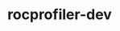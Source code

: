 ---
title: "rocprofiler-dev"
layout: cache
categories: [package, develop]
meta: {"compilers": ["gcc@11.4.0"], "num_specs": 48, "num_specs_by_stack": {"e4s": 48, "root": 48}, "oss": ["ubuntu22.04"], "platforms": ["linux"], "stacks": ["e4s", "root"], "targets": ["x86_64_v3"], "versions": ["6.3.3", "6.4.0"]}
spec_details: [{"compiler": "gcc@11.4.0", "hash": "27s2phbfwakghlopgtwslmxsk25wc6ad", "os": "ubuntu22.04", "platform": "linux", "size": "-", "stacks": ["e4s", "root"], "target": "x86_64_v3", "variants": ["build_system=cmake", "build_type=Release", "generator=make", "~ipo", "patches:=9f49746"], "versions": ["6.3.3"]}, {"compiler": "gcc@11.4.0", "hash": "2ti3xlfi2ycucac2eavb5oalt5mwxeef", "os": "ubuntu22.04", "platform": "linux", "size": "-", "stacks": ["e4s", "root"], "target": "x86_64_v3", "variants": ["build_system=cmake", "build_type=Release", "generator=make", "~ipo", "patches:=9f49746"], "versions": ["6.3.3"]}, {"compiler": "gcc@11.4.0", "hash": "2ucl22noj5ecchm37x4utjcmwmvghdke", "os": "ubuntu22.04", "platform": "linux", "size": "-", "stacks": ["e4s", "root"], "target": "x86_64_v3", "variants": ["build_system=cmake", "build_type=Release", "generator=make", "~ipo", "patches:=9f49746"], "versions": ["6.3.3"]}, {"compiler": "gcc@11.4.0", "hash": "2zewam2tin3vnwrtrnrhsobn3e534p4u", "os": "ubuntu22.04", "platform": "linux", "size": "-", "stacks": ["e4s", "root"], "target": "x86_64_v3", "variants": ["build_system=cmake", "build_type=Release", "generator=make", "~ipo", "patches:=9f49746"], "versions": ["6.3.3"]}, {"compiler": "gcc@11.4.0", "hash": "3cae57vpr5ekhdngmewc4wv2gkf2bgkx", "os": "ubuntu22.04", "platform": "linux", "size": "-", "stacks": ["e4s", "root"], "target": "x86_64_v3", "variants": ["build_system=cmake", "build_type=Release", "generator=make", "~ipo", "patches:=9f49746"], "versions": ["6.3.3"]}, {"compiler": "gcc@11.4.0", "hash": "3snyn7u2nbwm6pkyghcm2h27kkxk2ekc", "os": "ubuntu22.04", "platform": "linux", "size": "-", "stacks": ["e4s", "root"], "target": "x86_64_v3", "variants": ["build_system=cmake", "build_type=Release", "generator=make", "~ipo", "patches:=9f49746"], "versions": ["6.3.3"]}, {"compiler": "gcc@11.4.0", "hash": "4lvmxnc4ikhrd2dxr26pe2jhmpfnxvbp", "os": "ubuntu22.04", "platform": "linux", "size": "-", "stacks": ["e4s", "root"], "target": "x86_64_v3", "variants": ["build_system=cmake", "build_type=Release", "generator=make", "~ipo", "patches:=9f49746"], "versions": ["6.3.3"]}, {"compiler": "gcc@11.4.0", "hash": "6mjviio63h2avr3j5nsexmfzuswgeoi7", "os": "ubuntu22.04", "platform": "linux", "size": "-", "stacks": ["e4s", "root"], "target": "x86_64_v3", "variants": ["build_system=cmake", "build_type=Release", "generator=make", "~ipo", "patches:=9f49746"], "versions": ["6.3.3"]}, {"compiler": "gcc@11.4.0", "hash": "7ccuut3ou67irwwzb2njw7zv4tstxld2", "os": "ubuntu22.04", "platform": "linux", "size": "-", "stacks": ["e4s", "root"], "target": "x86_64_v3", "variants": ["build_system=cmake", "build_type=Release", "generator=make", "~ipo", "patches:=9f49746"], "versions": ["6.3.3"]}, {"compiler": "gcc@11.4.0", "hash": "7xgc4zuyiafivnd7hvsx2intkpqtos7e", "os": "ubuntu22.04", "platform": "linux", "size": "-", "stacks": ["e4s", "root"], "target": "x86_64_v3", "variants": ["build_system=cmake", "build_type=Release", "generator=make", "~ipo", "patches:=9f49746"], "versions": ["6.3.3"]}, {"compiler": "gcc@11.4.0", "hash": "7zqms6clpx5knnbnb2vh246xudq3qrbs", "os": "ubuntu22.04", "platform": "linux", "size": "-", "stacks": ["e4s", "root"], "target": "x86_64_v3", "variants": ["build_system=cmake", "build_type=Release", "generator=make", "~ipo", "patches:=9f49746"], "versions": ["6.3.3"]}, {"compiler": "gcc@11.4.0", "hash": "aauaydnbaysc3darl5uafqcwejq2vnkm", "os": "ubuntu22.04", "platform": "linux", "size": "-", "stacks": ["e4s", "root"], "target": "x86_64_v3", "variants": ["build_system=cmake", "build_type=Release", "generator=make", "~ipo", "patches:=9f49746"], "versions": ["6.3.3"]}, {"compiler": "gcc@11.4.0", "hash": "b55euhubuicinmtgwjdicb6fya52ayhc", "os": "ubuntu22.04", "platform": "linux", "size": "-", "stacks": ["e4s", "root"], "target": "x86_64_v3", "variants": ["build_system=cmake", "build_type=Release", "generator=make", "~ipo", "patches:=9f49746"], "versions": ["6.3.3"]}, {"compiler": "gcc@11.4.0", "hash": "boqvrxmibcsvlyejkqrdifyt7u732gon", "os": "ubuntu22.04", "platform": "linux", "size": "-", "stacks": ["e4s", "root"], "target": "x86_64_v3", "variants": ["build_system=cmake", "build_type=Release", "generator=make", "~ipo", "patches:=9f49746"], "versions": ["6.3.3"]}, {"compiler": "gcc@11.4.0", "hash": "cjadlrphi52ekmqdkqml4otpxnauwk3p", "os": "ubuntu22.04", "platform": "linux", "size": "-", "stacks": ["e4s", "root"], "target": "x86_64_v3", "variants": ["build_system=cmake", "build_type=Release", "generator=make", "~ipo", "patches:=9f49746"], "versions": ["6.3.3"]}, {"compiler": "gcc@11.4.0", "hash": "eikkbankrm73lbt556flonr4rd5fn3o6", "os": "ubuntu22.04", "platform": "linux", "size": "-", "stacks": ["e4s", "root"], "target": "x86_64_v3", "variants": ["build_system=cmake", "build_type=Release", "generator=make", "~ipo", "patches:=9f49746"], "versions": ["6.3.3"]}, {"compiler": "gcc@11.4.0", "hash": "g2bsqsxgcbkkqwte4i6pxzuhq45pmgsb", "os": "ubuntu22.04", "platform": "linux", "size": "-", "stacks": ["e4s", "root"], "target": "x86_64_v3", "variants": ["build_system=cmake", "build_type=Release", "generator=make", "~ipo", "patches:=9f49746"], "versions": ["6.3.3"]}, {"compiler": "gcc@11.4.0", "hash": "h4jfsnkxfa2er3zekd2xvt7rpemkmd4v", "os": "ubuntu22.04", "platform": "linux", "size": "-", "stacks": ["e4s", "root"], "target": "x86_64_v3", "variants": ["build_system=cmake", "build_type=Release", "generator=make", "~ipo", "patches:=9f49746"], "versions": ["6.4.0"]}, {"compiler": "gcc@11.4.0", "hash": "hnayxhich4e65ovapyf5uwoyelhrz557", "os": "ubuntu22.04", "platform": "linux", "size": "-", "stacks": ["e4s", "root"], "target": "x86_64_v3", "variants": ["build_system=cmake", "build_type=Release", "generator=make", "~ipo", "patches:=9f49746"], "versions": ["6.3.3"]}, {"compiler": "gcc@11.4.0", "hash": "hvbn7px3ry5xi6szyfn2infqhtdud5gx", "os": "ubuntu22.04", "platform": "linux", "size": "-", "stacks": ["e4s", "root"], "target": "x86_64_v3", "variants": ["build_system=cmake", "build_type=Release", "generator=make", "~ipo", "patches:=9f49746"], "versions": ["6.3.3"]}, {"compiler": "gcc@11.4.0", "hash": "i5ciivjkwwb2botmjud7lhdn6rsqx37y", "os": "ubuntu22.04", "platform": "linux", "size": "-", "stacks": ["e4s", "root"], "target": "x86_64_v3", "variants": ["build_system=cmake", "build_type=Release", "generator=make", "~ipo", "patches:=9f49746"], "versions": ["6.3.3"]}, {"compiler": "gcc@11.4.0", "hash": "jhobrxnhucbvbw6tkfdkeokwcdeqt2lz", "os": "ubuntu22.04", "platform": "linux", "size": "-", "stacks": ["e4s", "root"], "target": "x86_64_v3", "variants": ["build_system=cmake", "build_type=Release", "generator=make", "~ipo", "patches:=9f49746"], "versions": ["6.3.3"]}, {"compiler": "gcc@11.4.0", "hash": "jlnag2tx2pz7q2a3luje7p63ble4zvca", "os": "ubuntu22.04", "platform": "linux", "size": "-", "stacks": ["e4s", "root"], "target": "x86_64_v3", "variants": ["build_system=cmake", "build_type=Release", "generator=make", "~ipo", "patches:=9f49746"], "versions": ["6.3.3"]}, {"compiler": "gcc@11.4.0", "hash": "k67rgx3knladn27uypmwsfkphqopi245", "os": "ubuntu22.04", "platform": "linux", "size": "-", "stacks": ["e4s", "root"], "target": "x86_64_v3", "variants": ["build_system=cmake", "build_type=Release", "generator=make", "~ipo", "patches:=9f49746"], "versions": ["6.3.3"]}, {"compiler": "gcc@11.4.0", "hash": "kcv6b4pd5tbjdnszi2udfsnvte7lxkfh", "os": "ubuntu22.04", "platform": "linux", "size": "-", "stacks": ["e4s", "root"], "target": "x86_64_v3", "variants": ["build_system=cmake", "build_type=Release", "generator=make", "~ipo", "patches:=9f49746"], "versions": ["6.3.3"]}, {"compiler": "gcc@11.4.0", "hash": "kegwqjyk2blirbc45zwtuvgry4xe2ubs", "os": "ubuntu22.04", "platform": "linux", "size": "-", "stacks": ["e4s", "root"], "target": "x86_64_v3", "variants": ["build_system=cmake", "build_type=Release", "generator=make", "~ipo", "patches:=9f49746"], "versions": ["6.3.3"]}, {"compiler": "gcc@11.4.0", "hash": "lcwebsgvvcct54au7yv2axthopodlib4", "os": "ubuntu22.04", "platform": "linux", "size": "-", "stacks": ["e4s", "root"], "target": "x86_64_v3", "variants": ["build_system=cmake", "build_type=Release", "generator=make", "~ipo", "patches:=9f49746"], "versions": ["6.3.3"]}, {"compiler": "gcc@11.4.0", "hash": "matm4zoaqez4rocya2ppbsvlestspxgb", "os": "ubuntu22.04", "platform": "linux", "size": "-", "stacks": ["e4s", "root"], "target": "x86_64_v3", "variants": ["build_system=cmake", "build_type=Release", "generator=make", "~ipo", "patches:=9f49746"], "versions": ["6.3.3"]}, {"compiler": "gcc@11.4.0", "hash": "oc5wk7al3owfibxsg6kvd7xeufe4p444", "os": "ubuntu22.04", "platform": "linux", "size": "-", "stacks": ["e4s", "root"], "target": "x86_64_v3", "variants": ["build_system=cmake", "build_type=Release", "generator=make", "~ipo", "patches:=9f49746"], "versions": ["6.3.3"]}, {"compiler": "gcc@11.4.0", "hash": "oxftvfflncijudj5ppfue2lw3tmbgrma", "os": "ubuntu22.04", "platform": "linux", "size": "-", "stacks": ["e4s", "root"], "target": "x86_64_v3", "variants": ["build_system=cmake", "build_type=Release", "generator=make", "~ipo", "patches:=9f49746"], "versions": ["6.4.0"]}, {"compiler": "gcc@11.4.0", "hash": "pj4rrljit3h5y6stu63wpizfydaz2afy", "os": "ubuntu22.04", "platform": "linux", "size": "-", "stacks": ["e4s", "root"], "target": "x86_64_v3", "variants": ["build_system=cmake", "build_type=Release", "generator=make", "~ipo", "patches:=9f49746"], "versions": ["6.3.3"]}, {"compiler": "gcc@11.4.0", "hash": "pzcqcu2zizsusry67qypkovjourol2z7", "os": "ubuntu22.04", "platform": "linux", "size": "-", "stacks": ["e4s", "root"], "target": "x86_64_v3", "variants": ["build_system=cmake", "build_type=Release", "generator=make", "~ipo", "patches:=9f49746"], "versions": ["6.3.3"]}, {"compiler": "gcc@11.4.0", "hash": "q3kqqugrwtus7tsob3njl6wlfqhjodml", "os": "ubuntu22.04", "platform": "linux", "size": "-", "stacks": ["e4s", "root"], "target": "x86_64_v3", "variants": ["build_system=cmake", "build_type=Release", "generator=make", "~ipo", "patches:=9f49746"], "versions": ["6.3.3"]}, {"compiler": "gcc@11.4.0", "hash": "q5ymvo7af5smtwqy5gd5bgozn42ydt22", "os": "ubuntu22.04", "platform": "linux", "size": "-", "stacks": ["e4s", "root"], "target": "x86_64_v3", "variants": ["build_system=cmake", "build_type=Release", "generator=make", "~ipo", "patches:=9f49746"], "versions": ["6.3.3"]}, {"compiler": "gcc@11.4.0", "hash": "qft2stebr4nswd4a2bypsbna34o3m4pb", "os": "ubuntu22.04", "platform": "linux", "size": "-", "stacks": ["e4s", "root"], "target": "x86_64_v3", "variants": ["build_system=cmake", "build_type=Release", "generator=make", "~ipo", "patches:=9f49746"], "versions": ["6.4.0"]}, {"compiler": "gcc@11.4.0", "hash": "rz5dgdo2as2rv46v7maelsc7rzz3husd", "os": "ubuntu22.04", "platform": "linux", "size": "-", "stacks": ["e4s", "root"], "target": "x86_64_v3", "variants": ["build_system=cmake", "build_type=Release", "generator=make", "~ipo", "patches:=9f49746"], "versions": ["6.3.3"]}, {"compiler": "gcc@11.4.0", "hash": "swqncltd34utw2ibxquatdmwqvh3pfbd", "os": "ubuntu22.04", "platform": "linux", "size": "-", "stacks": ["e4s", "root"], "target": "x86_64_v3", "variants": ["build_system=cmake", "build_type=Release", "generator=make", "~ipo", "patches:=9f49746"], "versions": ["6.3.3"]}, {"compiler": "gcc@11.4.0", "hash": "t23622m3rhiiwlrnt7sh5bkt4vkm3krk", "os": "ubuntu22.04", "platform": "linux", "size": "-", "stacks": ["e4s", "root"], "target": "x86_64_v3", "variants": ["build_system=cmake", "build_type=Release", "generator=make", "~ipo", "patches:=9f49746"], "versions": ["6.3.3"]}, {"compiler": "gcc@11.4.0", "hash": "thks5p4lbdrl36uxnp7qhdaggzc23m45", "os": "ubuntu22.04", "platform": "linux", "size": "-", "stacks": ["e4s", "root"], "target": "x86_64_v3", "variants": ["build_system=cmake", "build_type=Release", "generator=make", "~ipo", "patches:=9f49746"], "versions": ["6.3.3"]}, {"compiler": "gcc@11.4.0", "hash": "tpjnmimpicvdvrpa22oklwfuo52ukcur", "os": "ubuntu22.04", "platform": "linux", "size": "-", "stacks": ["e4s", "root"], "target": "x86_64_v3", "variants": ["build_system=cmake", "build_type=Release", "generator=make", "~ipo", "patches:=9f49746"], "versions": ["6.3.3"]}, {"compiler": "gcc@11.4.0", "hash": "uidzczezfnbmiodwamxgtufjocmbxzuk", "os": "ubuntu22.04", "platform": "linux", "size": "-", "stacks": ["e4s", "root"], "target": "x86_64_v3", "variants": ["build_system=cmake", "build_type=Release", "generator=make", "~ipo", "patches:=9f49746"], "versions": ["6.3.3"]}, {"compiler": "gcc@11.4.0", "hash": "v6bmc5lylox6ldsiqsxylhzjiyhg4655", "os": "ubuntu22.04", "platform": "linux", "size": "-", "stacks": ["e4s", "root"], "target": "x86_64_v3", "variants": ["build_system=cmake", "build_type=Release", "generator=make", "~ipo", "patches:=9f49746"], "versions": ["6.3.3"]}, {"compiler": "gcc@11.4.0", "hash": "vz5r3d4s2glexcpb3gvlft5jzpngcfp7", "os": "ubuntu22.04", "platform": "linux", "size": "-", "stacks": ["e4s", "root"], "target": "x86_64_v3", "variants": ["build_system=cmake", "build_type=Release", "generator=make", "~ipo", "patches:=9f49746"], "versions": ["6.3.3"]}, {"compiler": "gcc@11.4.0", "hash": "w2wszfhdozdxswwlmhqf4h2u3xeirykm", "os": "ubuntu22.04", "platform": "linux", "size": "-", "stacks": ["e4s", "root"], "target": "x86_64_v3", "variants": ["build_system=cmake", "build_type=Release", "generator=make", "~ipo", "patches:=9f49746"], "versions": ["6.4.0"]}, {"compiler": "gcc@11.4.0", "hash": "wlfhxl73ruinjinih5h5dlevdxjiiicj", "os": "ubuntu22.04", "platform": "linux", "size": "-", "stacks": ["e4s", "root"], "target": "x86_64_v3", "variants": ["build_system=cmake", "build_type=Release", "generator=make", "~ipo", "patches:=9f49746"], "versions": ["6.3.3"]}, {"compiler": "gcc@11.4.0", "hash": "ygjtfntqb2pj6mod7k5p5u4sdzurykk6", "os": "ubuntu22.04", "platform": "linux", "size": "-", "stacks": ["e4s", "root"], "target": "x86_64_v3", "variants": ["build_system=cmake", "build_type=Release", "generator=make", "~ipo", "patches:=9f49746"], "versions": ["6.3.3"]}, {"compiler": "gcc@11.4.0", "hash": "yutshlxluzndt6c7lo5fivnsd76prfdl", "os": "ubuntu22.04", "platform": "linux", "size": "-", "stacks": ["e4s", "root"], "target": "x86_64_v3", "variants": ["build_system=cmake", "build_type=Release", "generator=make", "~ipo", "patches:=9f49746"], "versions": ["6.3.3"]}, {"compiler": "gcc@11.4.0", "hash": "zerj3avqdifc4vicesicipeuflmne4bz", "os": "ubuntu22.04", "platform": "linux", "size": "-", "stacks": ["e4s", "root"], "target": "x86_64_v3", "variants": ["build_system=cmake", "build_type=Release", "generator=make", "~ipo", "patches:=9f49746"], "versions": ["6.3.3"]}]
---